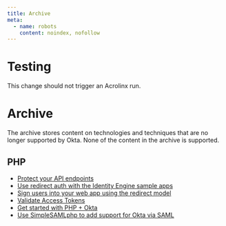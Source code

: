 ```yaml
---
title: Archive
meta:
  - name: robots
    content: noindex, nofollow
---
```


# Testing

This change should not trigger an Acrolinx run.

# Archive

The archive stores content on technologies and techniques that are no longer supported by Okta. None of the content in the archive is supported.

## PHP

* [Protect your API endpoints](/archive/php/protect-your-api)
* [Use redirect auth with the Identity Engine sample apps](/archive/php/sampleapp-oie-redirectauth)
* [Sign users into your web app using the redirect model](/archive/php/sign-into-web-app-redirect)
* [Validate Access Tokens](/archive/php/validate-access-tokens)
* [Get started with PHP + Okta](/archive/php/get-started-with-php)
* [Use SimpleSAMLphp to add support for Okta via SAML](/archive/php/simplesamlphp)
